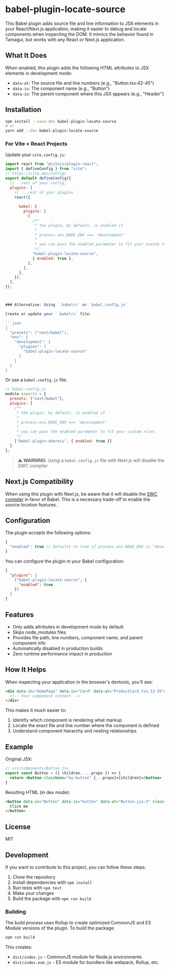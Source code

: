 # babel-plugin-locate-source

This Babel plugin adds source file and line information to JSX elements in your React/Next.js application, making it easier to debug and locate components when inspecting the DOM. It mimics the behavior found in Tamagui, but works with any React or Next.js application.

## What It Does

When enabled, this plugin adds the following HTML attributes to JSX elements in development mode:

- `data-at`: The source file and line numbers (e.g., "Button.tsx:42-45")
- `data-is`: The component name (e.g., "Button")
- `data-in`: The parent component where this JSX appears (e.g., "Header")

## Installation

```bash
npm install --save-dev babel-plugin-locate-source
# or
yarn add --dev babel-plugin-locate-source
```

### For Vite + React Projects

Update your `vite.config.js`:

```js
import react from "@vitejs/plugin-react";
import { defineConfig } from "vite";
// https://vite.dev/config/
export default defineConfig({
  // ..rest of your config,
  plugins: [
    // ...rest of your plugins
    react({
      
      babel: {
        plugins: [
          [
            /**
             * the plugin, by default, is enabled if
             * 
             * process.env.NODE_ENV === 'development'
             * 
             * you can pass the enabled parameter to fit your custom rules
             */
            "babel-plugin-locate-source",
            { enabled: true },
          ],
        ],
      },
    }),
  ],
});



### Alternative: Using `.babelrc` or `babel.config.js`

Create or update your `.babelrc` file:

```json
{
  "presets": ["next/babel"],
  "env": {
    "development": {
      "plugins": [
        "babel-plugin-locate-source"
      ]
    }
  }
}
```

Or use a `babel.config.js` file:

```js
// babel.config.js
module.exports = {
  presets: ["next/babel"],
  plugins: [
    /**
     * the plugin, by default, is enabled if
     * 
     * process.env.NODE_ENV === 'development'
     * 
     * you can pass the enabled parameter to fit your custom rules
     */
    ["babel-plugin-whereis", { enabled: true }]
  ]
};
```

> **⚠️ WARNING**: Using a `babel.config.js` file with Next.js will disable the SWC compiler

## Next.js Compatibility

When using this plugin with Next.js, be aware that it will disable the [SWC compiler](https://nextjs.org/docs/architecture/nextjs-compiler) in favor of Babel. This is a necessary trade-off to enable the source location features.

## Configuration

The plugin accepts the following options:

```js
{
  "enabled": true // Defaults to true if process.env.NODE_ENV is "development"
}
```

You can configure the plugin in your Babel configuration:

```json
{
  "plugins": [
    ["babel-plugin-locate-source", {
      "enabled": true
    }]
  ]
}
```

## Features

- Only adds attributes in development mode by default
- Skips node_modules files
- Provides file path, line numbers, component name, and parent component info
- Automatically disabled in production builds
- Zero runtime performance impact in production

## How It Helps

When inspecting your application in the browser's devtools, you'll see:

```html
<div data-in="HomePage" data-is="Card" data-at="ProductCard.tsx:12-35">
  <!-- Your component content -->
</div>
```

This makes it much easier to:

1. Identify which component is rendering what markup
2. Locate the exact file and line number where the component is defined
3. Understand component hierarchy and nesting relationships

## Example

Original JSX:
```jsx
// src/components/Button.jsx
export const Button = ({ children, ...props }) => {
  return <button className="my-button" {...props}>{children}</button>
}
```

Resulting HTML (in dev mode):
```html
<button data-in="Button" data-is="button" data-at="Button.jsx:3" class="my-button">
  Click me
</button>
```

## License

MIT

## Development

If you want to contribute to this project, you can follow these steps:

1. Clone the repository
2. Install dependencies with `npm install`
3. Run tests with `npm test`
4. Make your changes
5. Build the package with `npm run build`

### Building

The build process uses Rollup to create optimized CommonJS and ES Module versions of the plugin. To build the package:

```bash
npm run build
```

This creates:
- `dist/index.js` - CommonJS module for Node.js environments
- `dist/index.esm.js` - ES module for bundlers like webpack, Rollup, etc.

